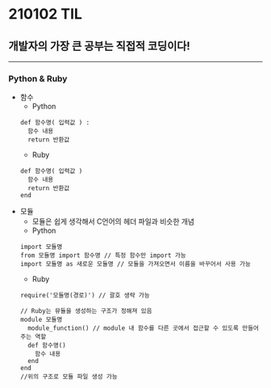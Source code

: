 # 210102 TIL
## 개발자의 가장 큰 공부는 직접적 코딩이다!
--------------------------------
### Python & Ruby
  * 함수
    * Python
    ```
    def 함수명( 입력값 ) :
      함수 내용
      return 반환값
    ```
    * Ruby
    ```
    def 함수명( 입력값 )
      함수 내용
      return 반환값
    end
    ```
  * 모듈
    * 모듈은 쉽게 생각해서 C언어의 헤더 파일과 비슷한 개념
    * Python
    ```
    import 모듈명
    from 모듈명 import 함수명 // 특정 함수만 import 가능
    import 모듈명 as 새로운 모듈명 // 모듈을 가져오면서 이름을 바꾸어서 사용 가능
    ```
    * Ruby
    ```
    require('모듈명(경로)') // 괄호 생략 가능
    ```
    ```
    // Ruby는 뮤듈을 생성하는 구조가 정해져 있음
    module 모듈명
      module_function() // module 내 함수를 다른 곳에서 접근할 수 있도록 만들어주는 역할
      def 함수명()
        함수 내용
      end
    end
    //위의 구조로 모듈 파일 생성 가능
    ```
